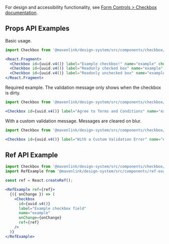 For design and accessibility functionality, see [Form Controls > Checkbox documentation](https://www.notion.so/Checkbox-2c117a30d5c14e50a171a263e04b4fd9).

## Props API Examples

Basic usage.
```jsx
import Checkbox from '@mavenlink/design-system/src/components/checkbox/checkbox.jsx';

<React.Fragment>
  <Checkbox id={uuid.v4()} label="Example checkbox!" name="example" checked={true} />
  <Checkbox id={uuid.v4()} label="Readonly checked box" name="example" checked={true} readOnly />
  <Checkbox id={uuid.v4()} label="Readonly unchecked box" name="example" readOnly />
</React.Fragment>
```

Required example. The validation message only shows when the checkbox is dirty.
```jsx
import Checkbox from '@mavenlink/design-system/src/components/checkbox/checkbox.jsx';

<Checkbox id={uuid.v4()} label="Agree to Terms and Conditions" name="example" required />
```

With a custom validation message. Messages are cleared on blur.
```jsx
import Checkbox from '@mavenlink/design-system/src/components/checkbox/checkbox.jsx';

<Checkbox id={uuid.v4()} label="With a Custom Validation Error" name="example" validationMessage="There is something wrong." />
```

## Ref API Example

```jsx
import Checkbox from '@mavenlink/design-system/src/components/checkbox/checkbox.jsx';
import RefExample from '@mavenlink/design-system/src/components/ref-example/ref-example.jsx';

const ref = React.createRef();

<RefExample ref={ref}>
  {({ onChange }) => (
    <Checkbox
      id={uuid.v4()}
      label="Example checkbox field"
      name="example"
      onChange={onChange}
      ref={ref}
    />
  )}
</RefExample>
```
